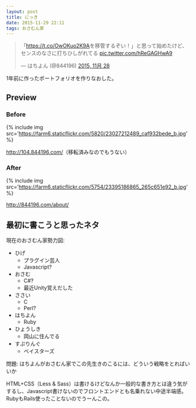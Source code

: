 ```yaml
---
layout: post
title: にっき
date: 2015-11-29 22:11
tags: おさむん家
---
```


<blockquote class="twitter-tweet tw-align-center" lang="ja"><p lang="und" dir="ltr">「<a href="https://t.co/OwOKuo2K9A">https://t.co/OwOKuo2K9A</a>を移管するぞい！」と思って始めたけど、センスのなさに打ちひしがれてる <a href="https://t.co/hReGAGHwA9">pic.twitter.com/hReGAGHwA9</a></p>&mdash; はちよん (@844196) <a href="https://twitter.com/844196/status/670577963042275328">2015, 11月 28</a></blockquote>
<script async src="//platform.twitter.com/widgets.js" charset="utf-8"></script>

1年前に作ったポートフォリオを作りなおした。


## Preview

### Before

{% include img src='https://farm6.staticflickr.com/5820/23027212489_caf932bede_b.jpg' %}

<http://104.844196.com/>（移転済みなのでもうない）

### After

{% include img src='https://farm6.staticflickr.com/5754/23395186865_265c651e92_b.jpg' %}

<http://844196.com/about/>


## 最初に書こうと思ったネタ

現在のおさむん家勢力図:

- ひげ
    - プラグイン芸人
    - Javascript?
- おさむ
    - C#?
    - 最近Unity覚えだした
- ささい
    - C
    - Perl?
- はちよん
    - Ruby
- ひょうしき
    - 岡山に住んでる
- すぷりんぐ
    - ベイスターズ

問題: はちよんがおさむん家でこの先生きのこるには、どういう戦略をとればいいか

HTML+CSS（Less &amp; Sass）は書けるけどなんか一般的な書き方とは違う気がするし、Javascript書けないのでフロントエンドとも名乗れない中途半端感。RubyもRails使ったことないのでうーんこの。
